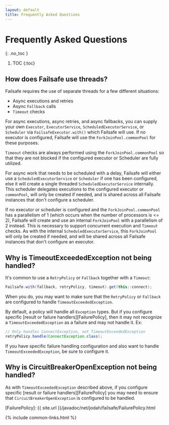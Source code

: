 ```yaml
---
layout: default
title: Frequently Asked Questions
---
```


# Frequently Asked Questions
{: .no_toc }

1. TOC
{:toc}

## How does Failsafe use threads?

Failsafe requires the use of separate threads for a few different situations:

- Async executions and retries
- Async `Fallback` calls
- `Timeout` checks

For async executions, async retries, and async fallbacks, you can supply your own `Executor`, `ExecutorService`, `ScheduledExecutorService`, or `Scheduler` via `FailsafeExecutor.with()` which Failsafe will use. If no executor is configured, Failsafe will use the `ForkJoinPool.commonPool` for these purposes. 

`Timeout` checks are always performed using the `ForkJoinPool.commonPool` so that they are not blocked if the configured executor or Scheduler are fully utilized.

For async work that needs to be scheduled with a delay, Failsafe will either use a `ScheduledExecutorService` or `Scheduler` if one has been configured, else it will create a single threaded `ScheduledExecutorService` internally. This scheduler delegates executions to the configured executor or `commonPool`, will only be created if needed, and is shared across all Failsafe instances that don't configure a scheduler.

If no executor or scheduler is configured and the `ForkJoinPool.commonPool` has a parallelism of 1 (which occurs when the number of processors is <= 2), Failsafe will create and use an internal `ForkJoinPool` with a parallelism of 2 instead. This is necessary to support concurrent execution and `Timeout` checks. As with the internal `ScheduledExecutorService`, this  `ForkJoinPool` will only be created if needed, and will be shared across all Failsafe instances that don't configure an executor.

## Why is TimeoutExceededException not being handled?

It's common to use a `RetryPolicy` or `Fallback` together with a `Timeout`:

```java
Failsafe.with(fallback, retryPolicy, timeout).get(this::connect);
```

When you do, you may want to make sure that the `RetryPolicy` or `Fallback` are configured to handle `TimeoutExceededException`.

By default, a policy will handle all `Exception` types. But if you configure specific [result or failure handlers][FailurePolicy], then it may not recognize a `TimeoutExceededException` as a failure and may not handle it. Ex:

```java
// Only handles ConnectException, not TimeoutExceededException
retryPolicy.handle(ConnectException.class);
```

If you have specific failure handling configuration and also want to handle `TimeoutExceededException`, be sure to configure it.

## Why is CircuitBreakerOpenException not being handled?

As with `TimeoutExceededException` described above, if you configure specific [result or failure handlers][FailurePolicy] you may need to ensure that `CircuitBreakerOpenException` is configured to be handled.

[FailurePolicy]: {{ site.url }}/javadoc/net/jodah/failsafe/FailurePolicy.html

{% include common-links.html %}